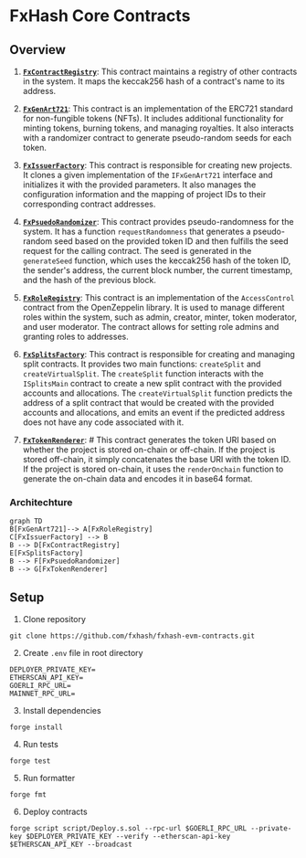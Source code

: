 # FxHash Core Contracts

## Overview

1.  **[`FxContractRegistry`](src/registries/FxContractRegistry.sol#L8-L36)**: This contract maintains a registry of other contracts in the system. It maps the keccak256 hash of a contract's name to its address.

2.  **[`FxGenArt721`](src/tokens/FxGenArt721.sol#L28-L285)**: This contract is an implementation of the ERC721 standard for non-fungible tokens (NFTs). It includes additional functionality for minting tokens, burning tokens, and managing royalties. It also interacts with a randomizer contract to generate pseudo-random seeds for each token.

3.  **[`FxIssuerFactory`](src/factories/FxIssuerFactory.sol#L12-L77)**: This contract is responsible for creating new projects. It clones a given implementation of the `IFxGenArt721` interface and initializes it with the provided parameters. It also manages the configuration information and the mapping of project IDs to their corresponding contract addresses.

4.  **[`FxPsuedoRandomizer`](src/randomizers/FxPsuedoRandomizer.sol#L10-L25)**: This contract provides pseudo-randomness for the system. It has a function `requestRandomness` that generates a pseudo-random seed based on the provided token ID and then fulfills the seed request for the calling contract. The seed is generated in the `generateSeed` function, which uses the keccak256 hash of the token ID, the sender's address, the current block number, the current timestamp, and the hash of the previous block.

5.  **[`FxRoleRegistry`](src/registries/FxRoleRegistry.sol#L15-L31)**: This contract is an implementation of the `AccessControl` contract from the OpenZeppelin library. It is used to manage different roles within the system, such as admin, creator, minter, token moderator, and user moderator. The contract allows for setting role admins and granting roles to addresses.

6.  **[`FxSplitsFactory`](src/factories/FxSplitsFactory.sol#L11-L29)**: This contract is responsible for creating and managing split contracts. It provides two main functions: `createSplit` and `createVirtualSplit`. The `createSplit` function interacts with the `ISplitsMain` contract to create a new split contract with the provided accounts and allocations. The `createVirtualSplit` function predicts the address of a split contract that would be created with the provided accounts and allocations, and emits an event if the predicted address does not have any code associated with it.

7.  **[`FxTokenRenderer`](src/renders/FxTokenRenderer.sol)**: # This contract generates the token URI based on whether the project is stored on-chain or off-chain. If the project is stored off-chain, it simply concatenates the base URI with the token ID. If the project is stored on-chain, it uses the `renderOnchain` function to generate the on-chain data and encodes it in base64 format.

### Architechture

```mermaid
graph TD
B[FxGenArt721]--> A[FxRoleRegistry]
C[FxIssuerFactory] --> B
B --> D[FxContractRegistry]
E[FxSplitsFactory]
B --> F[FxPsuedoRandomizer]
B --> G[FxTokenRenderer]
```

## Setup

1. Clone repository

```
git clone https://github.com/fxhash/fxhash-evm-contracts.git
```

2. Create `.env` file in root directory

```
DEPLOYER_PRIVATE_KEY=
ETHERSCAN_API_KEY=
GOERLI_RPC_URL=
MAINNET_RPC_URL=
```

3. Install dependencies

```
forge install
```

4. Run tests

```
forge test
```

5. Run formatter

```
forge fmt
```

6. Deploy contracts

```
forge script script/Deploy.s.sol --rpc-url $GOERLI_RPC_URL --private-key $DEPLOYER_PRIVATE_KEY --verify --etherscan-api-key $ETHERSCAN_API_KEY --broadcast
```
